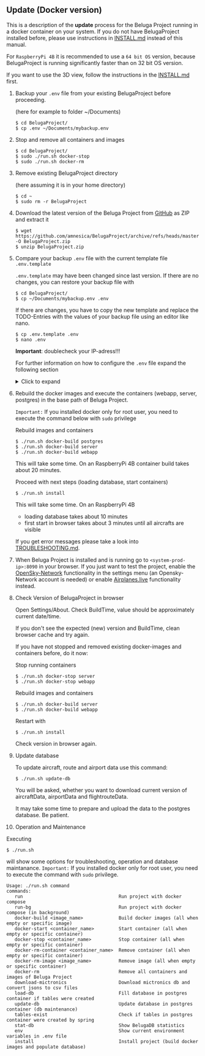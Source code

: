 ## Update (Docker version)

This is a description of the **update** process for the Beluga Project running in a docker container on your system. If you do not have BelugaProject installed before, please use instructions in [INSTALL.md](./INSTALL.md) instead of this manual.

For `RaspberryPi 4B` it is recommended to use a `64 bit OS` version, because BelugaProject is running significantly faster than on 32 bit OS version.

If you want to use the 3D view, follow the instructions in the [INSTALL.md](./INSTALL.md) first.

1. Backup your `.env` file from your existing BelugaProject before proceeding.

   (here for example to folder ~/Documents)

   ```
   $ cd BelugaProject/
   $ cp .env ~/Documents/mybackup.env
   ```

2. Stop and remove all containers and images

   ```
   $ cd BelugaProject/
   $ sudo ./run.sh docker-stop
   $ sudo ./run.sh docker-rm
   ```

3. Remove existing BelugaProject directory

   (here assuming it is in your home directory)

   ```
   $ cd ~
   $ sudo rm -r BelugaProject
   ```

4. Download the latest version of the Beluga Project from [GitHub](https://github.com/amnesica/BelugaProject) as ZIP and extract it

   ```
   $ wget https://github.com/amnesica/BelugaProject/archive/refs/heads/master.zip -O BelugaProject.zip
   $ unzip BelugaProject.zip
   ```

5. Compare your backup `.env` file with the current template file `.env.template`

   `.env.template` may have been changed since last version. If there are no changes, you can restore your backup file with

   ```
   $ cd BelugaProject/
   $ cp ~/Documents/mybackup.env .env
   ```

   If there are changes, you have to copy the new template and replace the TODO-Entries with the values of your backup file using an editor like nano.

   ```
   $ cp .env.template .env
   $ nano .env
   ```

   **Important**: doublecheck your IP-adress!!!

   For further information on how to configure the `.env` file expand the following section
   <details>
   <summary>Click to expand</summary>

   To be able to run the spring boot application you have to provide some information in the configuration file `.env` which is used when you run the application with docker.

   To configure the file use following instructions to replace the `TODO`s.

   When configuring multiple feeders the order of the entries in the following instructions is important. The first entries in `ipFeeder`, `typeFeeder`, `nameFeeder` and `colorFeeder` belong to the same feeder as well as the second and so on.

   ***

   **Please note**:
   If you miss to provide some information or forgot to replace some `TODO`s the application start may fail or some features will not work properly.

   When you have multiple entries seperated by a comma **do not use blank spaces** like "entry,␣entry".

   ***

   1. Set your **feeder location**. Replace the values with your antenna position coordinates. Later this will be the shown on the map with an antenna icon.

      ```
      latitudeLocation=54.1234
      longitudeLocation=8.1234
      ```

   2. Enter the **URLs** of your feeders with an json output seperated by comma (If you do not have a local feeder, just leave the value empty)

   - for AirSquitter use the URL `http://XXX.XXX.XXX.XX/aircraftlist.json`
   - for tar1090 use the URL `http://XXX.XXX.XXX.XX/tar1090/data/aircraft.json`
   - for adsbx use the URL `http://XXX.XXX.XXX.XX/adsbx/data/aircraft.json`
   - for fr24feeder (dump1090) use the URL `http://XXX.XXX.XXX.XX/dump1090/data/aircraft.json`
   - for dump1090-fa use the URL `http://XXX.XXX.XXX.XX/dump1090-fa/data/aircraft.json`
   - for vrs use the URL `http://XXX.XXX.XXX.XX/VirtualRadar/AircraftList.json`

     ```
     ipFeeder=URL1,URL2
     ```

   3. Enter the **type** of your feeders. Currently supported: adsbx, airsquitter, dump1090-fa, fr24feeder, vrs (If you do not have a local feeder, just leave the value empty)

      ```
      typeFeeder=typeoffeeder1,typeoffeeder2
      ```

   4. Enter the **name** of your feeders seperated by comma. Name should be not too long to fit well in control elements (If you do not have a local feeder, just leave the value empty)

      ```
      nameFeeder=Name1,Name2
      ```

   5. Enter the **color** of your feeders seperated by comma. This color is used later in statistical views (if you do not have a local feeder, set `colorFeeder=red` (valid color is needed here!)

      ```
      colorFeeder=red,blue
      ```

   6. Enter the **amount** of your feeders. This value must match with the amount of feeder configuration entries (If you do not have a local feeder set `amountFeeder=1`)

      ```
      amountFeeder=2
      ```

   7. Production URL for the frontend (`PROD_BASE_URL_WEBAPP`): Enter the URL of your productive systems ip address (for a simple test you can use `localhost`)

   8. Database password (`SPRING_DATASOURCE_PASSWORD`): Set password for the database `belugaDb`

   9. Opensky-Credentials: (**Optional**) Replace `TODO`s with your opensky network credentials. If you do not provide credentials this function will be disabled

   10. Search engine URL to search for aircraft pictures when planespotters.net does not find results (default is startpage): (**Optional**) Replace given URL with a new one. Important: `<PLACEHOLDER>` is required, because it will be replaced with registration or hex

   11. Add your API-Keys for additional maps and the 3D view (**Optional**). For the 3D view follow the instructions at "Preparations" in the [INSTALL.md](./INSTALL.md) (without these API-Keys you cannot use the 3D view and cannot use all available maps in settings)

       ```
       GEOAPIFY_API_KEY=
       CESIUM_ION_DEFAULTACCESSTOKEN=
       ```

   </details>

6. Rebuild the docker images and execute the containers (webapp, server, postgres) in the base path of Beluga Project.

   `Important:` If you installed docker only for root user, you need to execute the command below with `sudo` privilege

   Rebuild images and containers

   ```
   $ ./run.sh docker-build postgres
   $ ./run.sh docker-build server
   $ ./run.sh docker-build webapp
   ```

   This will take some time. On an RaspberryPi 4B container build takes about 20 minutes.

   Proceed with next steps (loading database, start containers)

   ```
   $ ./run.sh install
   ```

   This will take some time. On an RaspberryPi 4B

   - loading database takes about 10 minutes
   - first start in browser takes about 3 minutes until all aircrafts are visible

   If you get error messages please take a look into [TROUBLESHOOTING.md](./TROUBLESHOOTING.md).

7. When Beluga Project is installed and is running go to `<system-prod-ip>:8090` in your browser. If you just want to test the project, enable the [OpenSky-Network](https://opensky-network.org/) functionality in the settings menu (an Opensky-Network account is needed) or enable [Airplanes.live](https://airplanes.live/) functionality instead.

8. Check Version of BelugaProject in browser

   Open Settings/About. Check BuildTime, value should be approximately current date/time.

   If you don't see the expected (new) version and BuildTime, clean browser cache and try again.

   If you have not stopped and removed existing docker-images and containers before, do it now:

   Stop running containers

   ```
   $ ./run.sh docker-stop server
   $ ./run.sh docker-stop webapp
   ```

   Rebuild images and containers

   ```
   $ ./run.sh docker-build server
   $ ./run.sh docker-build webapp
   ```

   Restart with

   ```
   $ ./run.sh install
   ```

   Check version in browser again.

9. Update database

   To update aircraft, route and airport data use this command:

   ```
   $ ./run.sh update-db
   ```

   You will be asked, whether you want to download current version of aircraftData, airportData and flightrouteData.

   It may take some time to prepare and upload the data to the postgres database. Be patient.

10. Operation and Maintenance

Executing

```
$ ./run.sh
```

will show some options for troubleshooting, operation and database maintanance. `Important:` If you installed docker only for root user, you need to execute the command with `sudo` privilege.

```
Usage: ./run.sh command
commands:
   run                                   Run project with docker compose
   run-bg                                Run project with docker compose (in background)
   docker-build <image_name>             Build docker images (all when empty or specific image)
   docker-start <container_name>         Start container (all when empty or specific container)
   docker-stop <container_name>          Stop container (all when empty or specific container)
   docker-rm-container <container_name>  Remove container (all when empty or specific container)
   docker-rm-image <image_name>          Remove image (all when empty or specific container)
   docker-rm                             Remove all containers and images of Beluga Project
   download-mictronics                   Download mictronics db and convert jsons to csv files
   load-db                               Fill database in postgres container if tables were created
   update-db                             Update database in postgres container (db maintenance)
   tables-exist                          Check if tables in postgres container were created by spring
   stat-db                               Show BelugaDB statistics
   env                                   Show current environment variables in .env file
   install                               Install project (build docker images and populate database)
```

